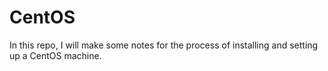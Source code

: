 # CentOS

In this repo, I will make some notes for the process of installing and setting up a CentOS machine.
